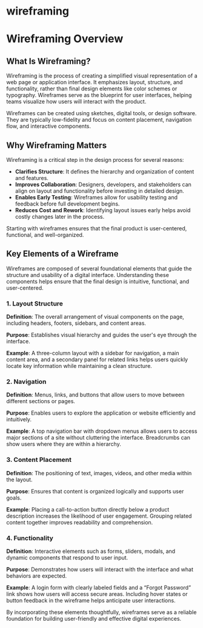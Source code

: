 # wireframing

# Wireframing Overview

## What Is Wireframing?

Wireframing is the process of creating a simplified visual representation of a web page or application interface. It emphasizes layout, structure, and functionality, rather than final design elements like color schemes or typography. Wireframes serve as the blueprint for user interfaces, helping teams visualize how users will interact with the product.

Wireframes can be created using sketches, digital tools, or design software. They are typically low-fidelity and focus on content placement, navigation flow, and interactive components.

## Why Wireframing Matters

Wireframing is a critical step in the design process for several reasons:

- **Clarifies Structure**: It defines the hierarchy and organization of content and features.
- **Improves Collaboration**: Designers, developers, and stakeholders can align on layout and functionality before investing in detailed design.
- **Enables Early Testing**: Wireframes allow for usability testing and feedback before full development begins.
- **Reduces Cost and Rework**: Identifying layout issues early helps avoid costly changes later in the process.

Starting with wireframes ensures that the final product is user-centered, functional, and well-organized.

## Key Elements of a Wireframe

Wireframes are composed of several foundational elements that guide the structure and usability of a digital interface. Understanding these components helps ensure that the final design is intuitive, functional, and user-centered.

### 1. Layout Structure

**Definition**: The overall arrangement of visual components on the page, including headers, footers, sidebars, and content areas.

**Purpose**: Establishes visual hierarchy and guides the user's eye through the interface.

**Example**: A three-column layout with a sidebar for navigation, a main content area, and a secondary panel for related links helps users quickly locate key information while maintaining a clean structure.

### 2. Navigation

**Definition**: Menus, links, and buttons that allow users to move between different sections or pages.

**Purpose**: Enables users to explore the application or website efficiently and intuitively.

**Example**: A top navigation bar with dropdown menus allows users to access major sections of a site without cluttering the interface. Breadcrumbs can show users where they are within a hierarchy.

### 3. Content Placement

**Definition**: The positioning of text, images, videos, and other media within the layout.

**Purpose**: Ensures that content is organized logically and supports user goals.

**Example**: Placing a call-to-action button directly below a product description increases the likelihood of user engagement. Grouping related content together improves readability and comprehension.

### 4. Functionality

**Definition**: Interactive elements such as forms, sliders, modals, and dynamic components that respond to user input.

**Purpose**: Demonstrates how users will interact with the interface and what behaviors are expected.

**Example**: A login form with clearly labeled fields and a “Forgot Password” link shows how users will access secure areas. Including hover states or button feedback in the wireframe helps anticipate user interactions.


By incorporating these elements thoughtfully, wireframes serve as a reliable foundation for building user-friendly and effective digital experiences.
